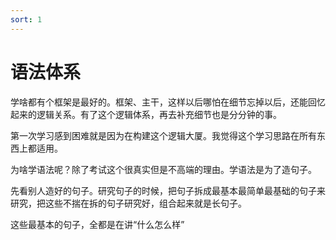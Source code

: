 ```yaml
---
sort: 1
---
```

# 语法体系

学啥都有个框架是最好的。框架、主干，这样以后哪怕在细节忘掉以后，还能回忆起来的逻辑关系。有了这个逻辑体系，再去补充细节也是分分钟的事。


第一次学习感到困难就是因为在构建这个逻辑大厦。我觉得这个学习思路在所有东西上都适用。




<!--这是初中知识。-->


为啥学语法呢？除了考试这个很真实但是不高端的理由。学语法是为了造句子。


先看别人造好的句子。研究句子的时候，把句子拆成最基本最简单最基础的句子来研究，把这些不揣在拆的句子研究好，组合起来就是长句子。


这些最基本的句子，全都是在讲“什么怎么样”





